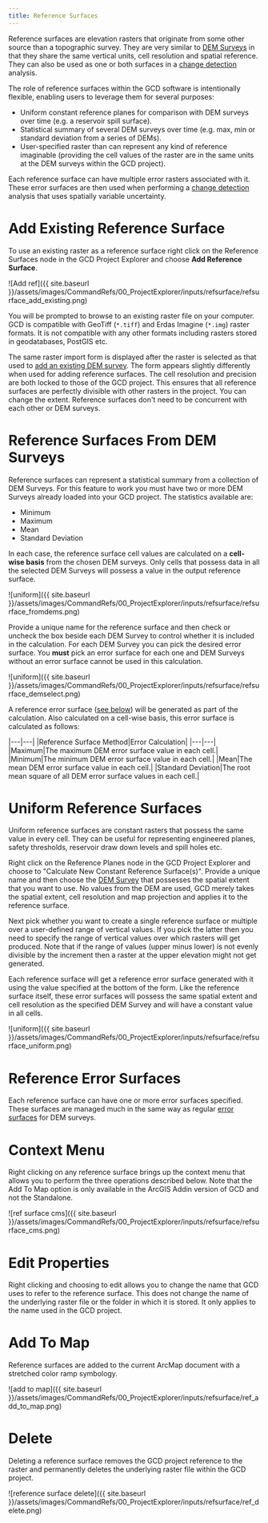 ```yaml
---
title: Reference Surfaces
---
```


Reference surfaces are elevation rasters that originate from some other source than a topographic survey. They are very similar to [DEM Surveys]({{site.baseurl}}/Help/Inputs/dem-surveys.html) in that they share the same vertical units, cell resolution and spatial reference. They can also be used as one or both surfaces in a [change detection ]({{site.baseurl}}/Help/Analyses/Change_Detection/change-detection.html) analysis.

The role of reference surfaces within the GCD software is intentionally flexible, enabling users to leverage them for several purposes:

* Uniform constant reference planes for comparison with DEM surveys over time (e.g. a reservoir spill surface).
* Statistical summary of several DEM surveys over time (e.g. max, min or standard deviation from a series of DEMs).
* User-specified raster than can represent any kind of reference imaginable (providing the cell values of the raster are in the same units at the DEM surveys within the GCD project).

Each reference surface can have multiple error rasters associated with it. These error surfaces are then used when performing a [change detection]({{site.baseurl}}/Help/Analyses/Change_Detection/change-detection.html) analysis that uses spatially variable uncertainty.

# Add Existing Reference Surface

To use an existing raster as a reference surface right click on the Reference Surfaces node in the GCD Project Explorer and choose **Add Reference Surface**.

![Add ref]({{ site.baseurl }}/assets/images/CommandRefs/00_ProjectExplorer/inputs/refsurface/refsurface_add_existing.png)

You will be prompted to browse to an existing raster file on your computer. GCD is compatible with GeoTiff (`*.tiff`) and Erdas Imagine (`*.img`) raster formats. It is not compatible with any other formats including rasters stored in geodatabases, PostGIS etc. 

The same raster import form is displayed after the raster is selected as that used to [add an existing DEM survey](/Help/gcd-project-explorer/Inputs/dem-surveys.html#add-existing-dem-survey). The form appears slightly differently when used for adding reference surfaces. The cell resolution and precision are both locked to those of the GCD project. This ensures that all reference surfaces are perfectly divisible with other rasters in the project. You can change the extent. Reference surfaces don't need to be concurrent with each other or DEM surveys.

# Reference Surfaces From DEM Surveys

Reference surfaces can represent a statistical summary from a collection of DEM Surveys. For this feature to work you must have two or more DEM Surveys already loaded into your GCD project. The statistics available are:

* Minimum
* Maximum
* Mean
* Standard Deviation

In each case, the reference surface cell values are calculated on a **cell-wise basis** from the chosen DEM surveys. Only cells that possess data in all the selected DEM Surveys will possess a value in the output reference surface. 

![uniform]({{ site.baseurl }}/assets/images/CommandRefs/00_ProjectExplorer/inputs/refsurface/refsurface_fromdems.png)

Provide a unique name for the reference surface and then check or uncheck the box beside each DEM Survey to control whether it is included in the calculation. For each DEM Survey you can pick the desired error surface. You **must** pick an error surface for each one and DEM Surveys without an error surface cannot be used in this calculation.

![uniform]({{ site.baseurl }}/assets/images/CommandRefs/00_ProjectExplorer/inputs/refsurface/refsurface_demselect.png)

A reference error surface ([see below](#reference-error-surfaces)) will be generated as part of the calculation. Also calculated on a cell-wise basis, this error surface is calculated as follows:

|---|---|
|Reference Surface Method|Error Calculation|
|---|---|
|Maximum|The maximum DEM error surface value in each cell.|
|Minimum|The minimum DEM error surface value in each cell.|
|Mean|The mean DEM error surface value in each cell.|
|Standard Deviation|The root mean square of all DEM error surface values in each cell.|

# Uniform Reference Surfaces

Uniform reference surfaces are constant rasters that possess the same value in every cell. They can be useful for representing engineered planes, safety thresholds, reservoir draw down levels and spill holes etc.

Right click on the Reference Planes node in the GCD Project Explorer and choose to "Calculate New Constant Reference Surface(s)". Provide a unique name and then choose the [DEM Survey]({{site.baseurl}}/Help/Inputs/dem-surveys.html) that possesses the spatial extent that you want to use. No values from the DEM are used, GCD merely takes the spatial extent, cell resolution and map projection and applies it to the reference surface.

Next pick whether you want to create a single reference surface or multiple over a user-defined range of vertical values. If you pick the latter then you need to specify the range of vertical values over which rasters will get produced. Note that if the range of values (upper minus lower) is not evenly divisible by the increment then a raster at the upper elevation might not get generated.

Each reference surface will get a reference error surface generated with it using the value specified at the bottom of the form. Like the reference surface itself, these error surfaces will possess the same spatial extent and cell resolution as the specified DEM Survey and will have a constant value in all cells.

![uniform]({{ site.baseurl }}/assets/images/CommandRefs/00_ProjectExplorer/inputs/refsurface/refsurface_uniform.png)

# Reference Error Surfaces

Each reference surface can have one or more error surfaces specified. These surfaces are managed much in the same way as regular [error surfaces]({{site.baseurl}}/Help/Inputs/error-surfaces.html) for DEM surveys. 

# Context Menu

Right clicking on any reference surface brings up the context menu that allows you to perform the three operations described below. Note that the Add To Map option is only available in the ArcGIS Addin version of GCD and not the Standalone.

![ref surface cms]({{ site.baseurl }}/assets/images/CommandRefs/00_ProjectExplorer/inputs/refsurface/refsurface_cms.png)

# Edit Properties

Right clicking and choosing to edit allows you to change the name that GCD uses to refer to the reference surface. This does not change the name of the underlying raster file or the folder in which it is stored. It only applies to the name used in the GCD project.

# Add To Map

Reference surfaces are added to the current ArcMap document with a stretched color ramp symbology.

![add to map]({{ site.baseurl }}/assets/images/CommandRefs/00_ProjectExplorer/inputs/refsurface/ref_add_to_map.png)

# Delete

Deleting a reference surface removes the GCD project reference to the raster and permanently deletes the underlying raster file within the GCD project.

![reference surface delete]({{ site.baseurl }}/assets/images/CommandRefs/00_ProjectExplorer/inputs/refsurface/ref_delete.png)